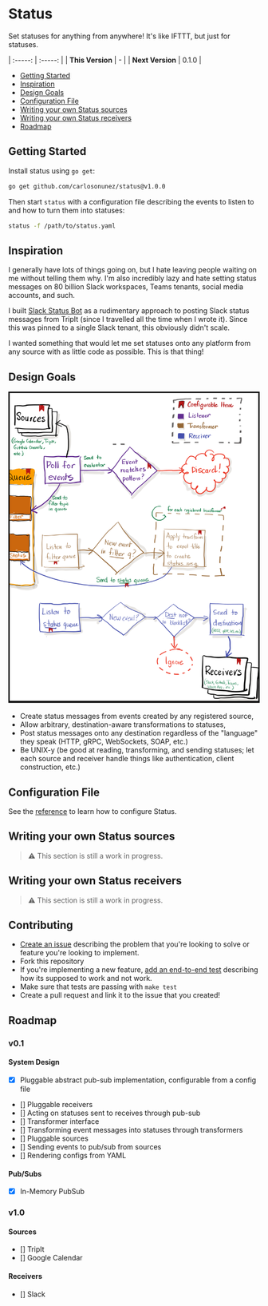 # Status

Set statuses for anything from anywhere! It's like IFTTT, but just for
statuses.

| :-----:          | :-----: |
| **This Version** | -       |
| **Next Version** | 0.1.0   |

- [Getting Started](#getting-started)
- [Inspiration](#inspiration)
- [Design Goals](#design-goals)
- [Configuration File](#configuration-file)
- [Writing your own Status sources](#writing-your-own-status-sources)
- [Writing your own Status receivers](#writing-your-own-status-receivers)
- [Roadmap](#roadmap)

## Getting Started

Install status using `go get`:

```sh
go get github.com/carlosonunez/status@v1.0.0
```

Then start `status` with a configuration file describing the events to listen to
and how to turn them into statuses:

```sh
status -f /path/to/status.yaml
```

## Inspiration

I generally have lots of things going on, but I hate leaving people waiting on
me without telling them why. I'm also incredibly lazy and hate setting status
messages on 80 billion Slack workspaces, Teams tenants, social media accounts,
and such.

I built [Slack Status Bot](https://github.com/carlosonunez/slack-status-bot) as
a rudimentary approach to posting Slack status messages from TripIt (since I
travelled all the time when I wrote it). Since this was pinned to a single Slack
tenant, this obviously didn't scale.

I wanted something that would let me set statuses onto any platform from any
source with as little code as possible. This is that thing!

## Design Goals

![](./assets/img/design.png)

- Create status messages from events created by any registered source,
- Allow arbitrary, destination-aware transformations to statuses,
- Post status messages onto any destination regardless of the "language" they
  speak (HTTP, gRPC, WebSockets, SOAP, etc.)
- Be UNIX-y (be good at reading, transforming, and sending statuses; let each
  source and receiver handle things like authentication, client construction,
  etc.)

## Configuration File

See the [reference](./status.yaml.reference) to learn how to configure Status.

## Writing your own Status sources

> ⚠️  This section is still a work in progress.

## Writing your own Status receivers

> ⚠️  This section is still a work in progress.

## Contributing

- [Create an issue](https://github.com/carlosonunez/status/issues/new)
  describing the problem that you're looking to solve or feature
  you're looking to implement.
- Fork this repository
- If you're implementing a new feature, [add an end-to-end test](./tests/e2e)
  describing how its supposed to work and not work.
- Make sure that tests are passing with `make test`
- Create a pull request and link it to the issue that you created!

## Roadmap

### v0.1

#### System Design

- [X] Pluggable abstract pub-sub implementation, configurable from a config file
- [] Pluggable receivers
- [] Acting on statuses sent to receives through pub-sub
- [] Transformer interface
- [] Transforming event messages into statuses through transformers
- [] Pluggable sources
- [] Sending events to pub/sub from sources
- [] Rendering configs from YAML

#### Pub/Subs

- [X] In-Memory PubSub

### v1.0

#### Sources

- [] TripIt
- [] Google Calendar

#### Receivers

- [] Slack
